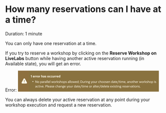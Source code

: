 # How many reservations can I have at a time?

Duration: 1 minute

You can only have one reservation at a time.

If you try to reserve a workshop by clicking on the **Reserve Workshop on LiveLabs** button while having another active reservation running (in Available state), you will get an error.

Error:
![Error creating reservatoin](./images/error-creating-reservation.png)

You can always delete your active reservation at any point during your workshop execution and request a new reservation.
